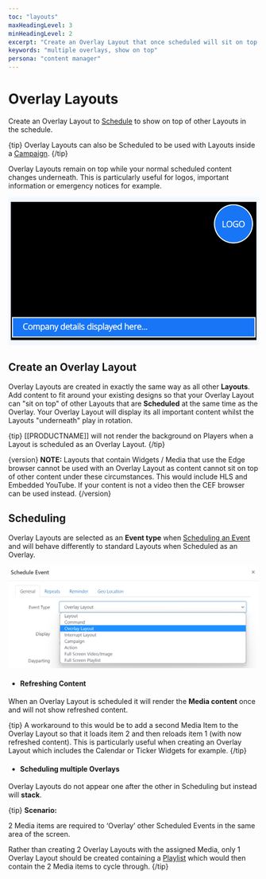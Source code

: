 ```yaml
---
toc: "layouts"
maxHeadingLevel: 3
minHeadingLevel: 2
excerpt: "Create an Overlay Layout that once scheduled will sit on top of other Layouts in the schedule"
keywords: "multiple overlays, show on top"
persona: "content manager"
---
```


# Overlay Layouts

Create an Overlay Layout to [Schedule](scheduling_events.html#content-creating-a-schedule) to show on top of other Layouts in the schedule. 

{tip}
Overlay Layouts can also be Scheduled to be used with Layouts inside a [Campaign](layouts_campaigns.html).
{/tip}

Overlay Layouts remain on top while your normal scheduled content changes underneath. This is particularly useful for logos, important information or emergency notices for example.

![Overlay Layout](img/v4_layouts_overlay.png)

## Create an Overlay Layout

Overlay Layouts are created in exactly the same way as all other **Layouts**. Add content to fit around your existing designs so that your Overlay Layout can "sit on top" of other Layouts that are **Scheduled** at the same time as the Overlay.  Your Overlay Layout will display its all important content whilst the Layouts "underneath" play in rotation.

{tip}
[[PRODUCTNAME]] will not render the background on Players when a Layout is scheduled as an Overlay Layout.
{/tip}

{version}
**NOTE:** Layouts that contain Widgets / Media that use the Edge browser cannot be used with an Overlay Layout as content cannot sit on top of other content under these circumstances. This would include HLS and Embedded YouTube. If your content is not a video then the CEF browser can be used instead. 
{/version}

## Scheduling

Overlay Layouts are selected as an **Event type** when [Scheduling an Event](scheduling_events.html) and will behave differently to standard Layouts when Scheduled as an Overlay.

![Overlay Event](img/v4_layouts_overlay_event.png)

- #### Refreshing Content


When an Overlay Layout is scheduled it will render the **Media content** once and will not show refreshed content.

{tip}
A workaround to this would be to add a second Media Item to the Overlay Layout so that it loads item 2 and then reloads item 1 (with now refreshed content). This is particularly useful when creating an Overlay Layout which includes the Calendar or Ticker Widgets for example.
{/tip}

- #### Scheduling multiple Overlays


Overlay Layouts do not appear one after the other in Scheduling but instead will **stack**.

{tip}
**Scenario:** 

2 Media items are required to ‘Overlay’ other Scheduled Events in the same area of the screen. 

Rather than creating 2 Overlay Layouts with the assigned Media, only 1 Overlay Layout should be created containing a [Playlist](media_playlists.html) which would then contain the 2 Media items to cycle through.
{/tip}

